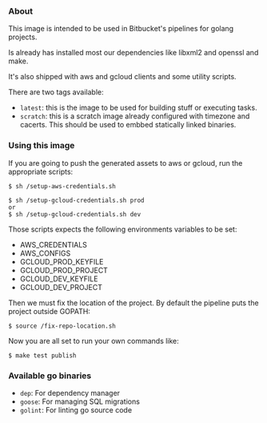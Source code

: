 ### About

This image is intended to be used in Bitbucket's pipelines for golang projects.

Is already has installed most our dependencies like libxml2 and openssl and make.

It's also shipped with aws and gcloud clients and some utility scripts.

There are two tags available:

  - `latest`: this is the image to be used for building stuff or executing tasks.
  - `scratch`: this is a scratch image already configured with timezone and cacerts. This should be used to embbed statically linked binaries.

### Using this image

If you are going to push the generated assets to aws or gcloud, run the appropriate scripts:

    $ sh /setup-aws-credentials.sh
    
    $ sh /setup-gcloud-credentials.sh prod
    or
    $ sh /setup-gcloud-credentials.sh dev

Those scripts expects the following environments variables to be set:
    
  - AWS_CREDENTIALS
  - AWS_CONFIGS
  - GCLOUD_PROD_KEYFILE
  - GCLOUD_PROD_PROJECT
  - GCLOUD_DEV_KEYFILE
  - GCLOUD_DEV_PROJECT

Then we must fix the location of the project. By default the pipeline puts the project outside GOPATH:

    $ source /fix-repo-location.sh

Now you are all set to run your own commands like:

    $ make test publish

### Available go binaries

  - `dep`: For dependency manager
  - `goose`: For managing SQL migrations
  - `golint`: For linting go source code

